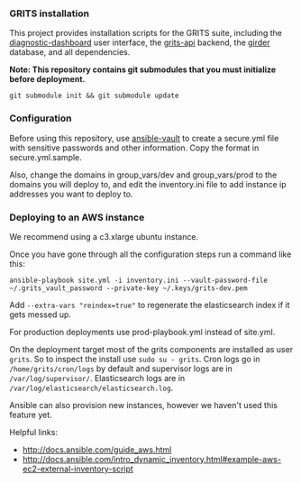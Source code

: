 ### GRITS installation

This project provides installation scripts for the GRITS suite, including the 
[diagnostic-dashboard](https://github.com/ecohealthalliance/diagnostic-dashboard-release) 
user interface, the [grits-api](https://github.com/ecohealthalliance/grits-api-release) 
backend, the [girder](https://github.com/girder/girder) database, and 
all dependencies.


**Note: This repository contains git submodules that you must initialize before
deployment.**
```
git submodule init && git submodule update
```

### Configuration

Before using this repository, use [ansible-vault](http://docs.ansible.com/playbooks_vault.html) to create a secure.yml file with sensitive passwords and other information. Copy the format in secure.yml.sample.

Also, change the domains in group_vars/dev and group_vars/prod to the domains you will deploy to, and
edit the inventory.ini file to add instance ip addresses you want to deploy to.

### Deploying to an AWS instance

We recommend using a c3.xlarge ubuntu instance. 

Once you have gone through all the configuration steps run a command like this:

```
ansible-playbook site.yml -i inventory.ini --vault-password-file ~/.grits_vault_password --private-key ~/.keys/grits-dev.pem
```

Add `--extra-vars "reindex=true"` to regenerate the elasticsearch index
if it gets messed up.

For production deployments use prod-playbook.yml instead of site.yml.

On the deployment target most of the grits components are
installed as user `grits`.  So to inspect the install use `sudo su - grits`. 
Cron logs go in `/home/grits/cron/logs` by default and supervisor logs are in
`/var/log/supervisor/`. Elasticsearch logs are in `/var/log/elasticsearch/elasticsearch.log`.

Ansible can also provision new instances, however we haven't used this feature yet.

Helpful links:
 * http://docs.ansible.com/guide_aws.html
 * http://docs.ansible.com/intro_dynamic_inventory.html#example-aws-ec2-external-inventory-script
